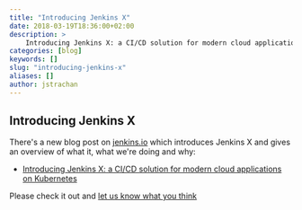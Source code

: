 ```yaml
---
title: "Introducing Jenkins X"
date: 2018-03-19T18:36:00+02:00
description: >
    Introducing Jenkins X: a CI/CD solution for modern cloud applications on Kubernetes
categories: [blog]
keywords: []
slug: "introducing-jenkins-x"
aliases: []
author: jstrachan
---
```


## Introducing Jenkins X

There's a new blog post on [jenkins.io](https://jenkins.io/node/) which introduces Jenkins X and gives an overview of what it, what we're doing and why:

* [Introducing Jenkins X: a CI/CD solution for modern cloud applications on Kubernetes](https://jenkins.io/blog/2018/03/19/introducing-jenkins-x/)

Please check it out and [let us know what you think](/community/)

